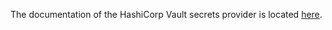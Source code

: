The documentation of the HashiCorp Vault secrets provider is located [here](../../website/docs/admin-guide/infrastructure/secrets/hashicorp-vault.md).
